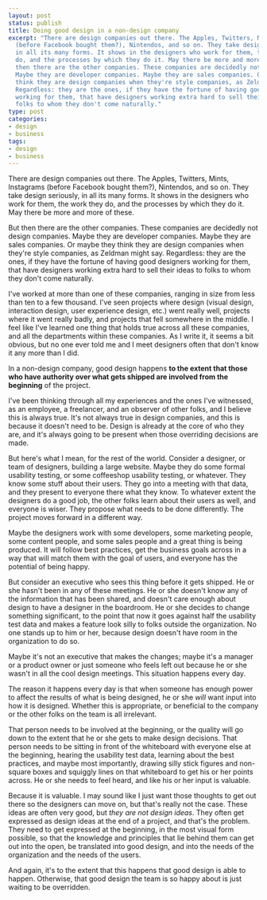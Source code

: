 ```yaml
---
layout: post
status: publish
title: Doing good design in a non-design company
excerpt: "There are design companies out there. The Apples, Twitters, Mints, Instagrams
  (before Facebook bought them?), Nintendos, and so on. They take design seriously,
  in all its many forms. It shows in the designers who work for them, the work they
  do, and the processes by which they do it. May there be more and more of these.\r\n\r\nBut
  then there are the other companies. These companies are decidedly not design companies.
  Maybe they are developer companies. Maybe they are sales companies. Or maybe they
  think they are design companies when they're style companies, as Zeldman might say.
  Regardless: they are the ones, if they have the fortune of having good designers
  working for them, that have designers working extra hard to sell their ideas to
  folks to whom they don't come naturally."
type: post
categories:
- design
- business
tags:
- design
- business
---
```

There are design companies out there. The Apples, Twitters, Mints, Instagrams (before Facebook bought them?), Nintendos, and so on. They take design seriously, in all its many forms. It shows in the designers who work for them, the work they do, and the processes by which they do it. May there be more and more of these.

But then there are the other companies. These companies are decidedly not design companies. Maybe they are developer companies. Maybe they are sales companies. Or maybe they think they are design companies when they're style companies, as Zeldman might say. Regardless: they are the ones, if they have the fortune of having good designers working for them, that have designers working extra hard to sell their ideas to folks to whom they don't come naturally.

I've worked at more than one of these companies, ranging in size from less than ten to a few thousand. I've seen projects where design (visual design, interaction design, user experience design, etc.) went really well, projects where it went really badly, and projects that fell somewhere in the middle. I feel like I've learned one thing that holds true across all these companies, and all the departments within these companies. As I write it, it seems a bit obvious, but no one ever told me and I meet designers often that don't know it any more than I did.

In a non-design company, good design happens <strong>to the extent that those who have authority over what gets shipped are involved from the beginning</strong> of the project.

I've been thinking through all my experiences and the ones I've witnessed, as an employee, a freelancer, and an observer of other folks, and I believe this is always true. It's not always true in design companies, and this is because it doesn't need to be. Design is already at the core of who they are, and it's always going to be present when those overriding decisions are made.

But here's what I mean, for the rest of the world. Consider a designer, or team of designers, building a large website. Maybe they do some formal usability testing, or some coffeeshop usability testing, or whatever. They know some stuff about their users. They go into a meeting with that data, and they present to everyone there what they know. To whatever extent the designers do a good job, the other folks learn about their users as well, and everyone is wiser. They propose what needs to be done differently. The project moves forward in a different way.

Maybe the designers work with some developers, some marketing people, some content people, and some sales people and a great thing is being produced. It will follow best practices, get the business goals across in a way that will match them with the goal of users, and everyone has the potential of being happy.

But consider an executive who sees this thing before it gets shipped. He or she hasn't been in any of these meetings. He or she doesn't know any of the information that has been shared, and doesn't care enough about design to have a designer in the boardroom. He or she decides to change something significant, to the point that now it goes against half the usability test data and makes a feature look silly to folks outside the organization. No one stands up to him or her, because design doesn't have room in the organization to do so.

Maybe it's not an executive that makes the changes; maybe it's a manager or a product owner or just someone who feels left out because he or she wasn't in all the cool design meetings. This situation happens every day.

The reason it happens every day is that when someone has enough power to affect the results of what is being designed, he or she <em>will</em> want input into how it is designed. Whether this is appropriate, or beneficial to the company or the other folks on the team is all irrelevant.

That person needs to be involved at the beginning, or the quality will go down to the extent that he or she gets to make design decisions. That person needs to be sitting in front of the whiteboard with everyone else at the beginning, hearing the usability test data, learning about the best practices, and maybe most importantly, drawing silly stick figures and non-square boxes and squiggly lines on that whiteboard to get his or her points across. He or she needs to feel heard, and like his or her input is valuable.

Because it is valuable. I may sound like I just want those thoughts to get out there so the designers can move on, but that's really not the case. These ideas are often very good, but <em>they are not design ideas</em>. They often get expressed as design ideas at the end of a project, and that's the problem. They need to get expressed at the beginning, in the most visual form possible, so that the knowledge and principles that lie behind them can get out into the open, be translated into good design, and into the needs of the organization and the needs of the users.

And again, it's to the extent that this happens that good design is able to happen. Otherwise, that good design the team is so happy about is just waiting to be overridden.
